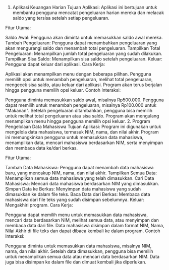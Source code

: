 1. Aplikasi Keuangan Harian
Tujuan Aplikasi: Aplikasi ini bertujuan untuk membantu pengguna mencatat pengeluaran harian mereka dan melacak saldo yang tersisa setelah setiap pengeluaran.

Fitur Utama:

Saldo Awal: Pengguna akan diminta untuk memasukkan saldo awal mereka.
Tambah Pengeluaran: Pengguna dapat menambahkan pengeluaran yang akan mengurangi saldo dan menambah total pengeluaran.
Tampilkan Total Pengeluaran: Menampilkan jumlah total pengeluaran yang sudah dilakukan.
Tampilkan Sisa Saldo: Menampilkan sisa saldo setelah pengeluaran.
Keluar: Pengguna dapat keluar dari aplikasi.
Cara Kerja:

Aplikasi akan menampilkan menu dengan beberapa pilihan.
Pengguna memilih opsi untuk menambah pengeluaran, melihat total pengeluaran, mengecek sisa saldo, atau keluar dari aplikasi.
Program akan terus berjalan hingga pengguna memilih opsi keluar.
Contoh Interaksi:

Pengguna diminta memasukkan saldo awal, misalnya Rp500.000.
Pengguna dapat memilih untuk menambah pengeluaran, misalnya Rp100.000 untuk "Makanan".
Setelah pengeluaran ditambahkan, pengguna bisa memilih untuk melihat total pengeluaran atau sisa saldo.
Program akan mengulang menampilkan menu hingga pengguna memilih opsi keluar.
2. Program Pengelolaan Data Mahasiswa
Tujuan Aplikasi: Program ini digunakan untuk mengelola data mahasiswa, termasuk NIM, nama, dan nilai akhir. Program ini memungkinkan pengguna untuk memasukkan data mahasiswa, menampilkan data, mencari mahasiswa berdasarkan NIM, serta menyimpan dan membaca data ke/dari berkas.

Fitur Utama:

Tambah Data Mahasiswa: Pengguna dapat menambah data mahasiswa baru, yang mencakup NIM, nama, dan nilai akhir.
Tampilkan Semua Data: Menampilkan semua data mahasiswa yang telah dimasukkan.
Cari Data Mahasiswa: Mencari data mahasiswa berdasarkan NIM yang dimasukkan.
Simpan Data ke Berkas: Menyimpan data mahasiswa yang sudah dimasukkan ke dalam file teks.
Baca Data dari Berkas: Membaca data mahasiswa dari file teks yang sudah disimpan sebelumnya.
Keluar: Mengakhiri program.
Cara Kerja:

Pengguna dapat memilih menu untuk memasukkan data mahasiswa, mencari data berdasarkan NIM, melihat semua data, atau menyimpan dan membaca data dari file.
Data mahasiswa disimpan dalam format NIM, Nama, Nilai Akhir di file teks dan dapat dibaca kembali ke dalam program.
Contoh Interaksi:

Pengguna diminta untuk memasukkan data mahasiswa, misalnya NIM, nama, dan nilai akhir.
Setelah data dimasukkan, pengguna bisa memilih untuk menampilkan semua data atau mencari data berdasarkan NIM.
Data juga bisa disimpan ke dalam file dan dimuat kembali jika diperlukan.
